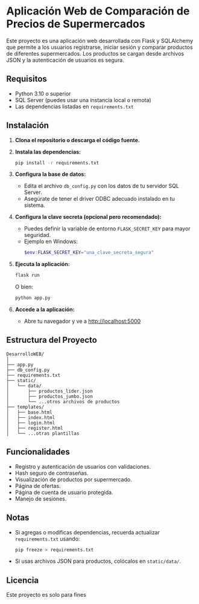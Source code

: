 # Aplicación Web de Comparación de Precios de Supermercados

Este proyecto es una aplicación web desarrollada con Flask y SQLAlchemy que permite a los usuarios registrarse, iniciar sesión y comparar productos de diferentes supermercados. Los productos se cargan desde archivos JSON y la autenticación de usuarios es segura.

## Requisitos

- Python 3.10 o superior
- SQL Server (puedes usar una instancia local o remota)
- Las dependencias listadas en `requirements.txt`

## Instalación

1. **Clona el repositorio o descarga el código fuente.**

2. **Instala las dependencias:**
   ```bash
   pip install -r requirements.txt
   ```

3. **Configura la base de datos:**
   - Edita el archivo `db_config.py` con los datos de tu servidor SQL Server.
   - Asegúrate de tener el driver ODBC adecuado instalado en tu sistema.

4. **Configura la clave secreta (opcional pero recomendado):**
   - Puedes definir la variable de entorno `FLASK_SECRET_KEY` para mayor seguridad.
   - Ejemplo en Windows:
     ```powershell
     $env:FLASK_SECRET_KEY="una_clave_secreta_segura"
     ```

5. **Ejecuta la aplicación:**
   ```bash
   flask run
   ```
   O bien:
   ```bash
   python app.py
   ```

6. **Accede a la aplicación:**
   - Abre tu navegador y ve a [http://localhost:5000](http://localhost:5000)

## Estructura del Proyecto

```
DesarrolloWEB/
│
├── app.py
├── db_config.py
├── requirements.txt
├── static/
│   └── data/
│       ├── productos_lider.json
│       ├── productos_jumbo.json
│       └── ...otros archivos de productos
├── templates/
│   ├── base.html
│   ├── index.html
│   ├── login.html
│   ├── register.html
│   └── ...otras plantillas
```

## Funcionalidades

- Registro y autenticación de usuarios con validaciones.
- Hash seguro de contraseñas.
- Visualización de productos por supermercado.
- Página de ofertas.
- Página de cuenta de usuario protegida.
- Manejo de sesiones.

## Notas

- Si agregas o modificas dependencias, recuerda actualizar `requirements.txt` usando:
  ```bash
  pip freeze > requirements.txt
  ```
- Si usas archivos JSON para productos, colócalos en `static/data/`.

## Licencia

Este proyecto es solo para fines